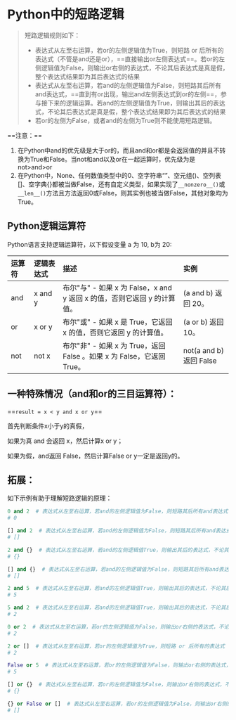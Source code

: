 # Python中的短路逻辑

> 短路逻辑规则如下：
>
> * 表达式从左至右运算，若or的左侧逻辑值为True，则短路 or 后所有的表达式（不管是and还是or），==直接输出or左侧表达式==。若or的左侧逻辑值为False，则输出or右侧的表达式，不论其后表达式是真是假，整个表达式结果即为其后表达式的结果
> * 表达式从左至右运算，若and的左侧逻辑值为False，则短路其后所有and表达式，==直到有or出现，输出and左侧表达式到or的左侧==，参与接下来的逻辑运算。若and的左侧逻辑值为True，则输出其后的表达式，不论其后表达式是真是假，整个表达式结果即为其后表达式的结果
> * 若or的左侧为False，或者and的左侧为True则不能使用短路逻辑。

==注意：==

1. 在Python中and的优先级是大于or的，而且and和or都是会返回值的并且不转换为True和False。当not和and以及or在一起运算时，优先级为是not>and>or
2. 在Python中，None、任何数值类型中的0、空字符串“”、空元组()、空列表[]、空字典{}都被当做False，还有自定义类型，如果实现了`__nonzero__()`或`__len__()`方法且方法返回0或False，则其实例也被当做False，其他对象均为True。

## Python逻辑运算符

Python语言支持逻辑运算符，以下假设变量 a 为 10, b为 20:

| 运算符 | 逻辑表达式 | 描述                                                         | 实例                    |
| :----- | :--------- | :----------------------------------------------------------- | :---------------------- |
| and    | x and y    | 布尔"与" - 如果 x 为 False，x and y 返回 x 的值，否则它返回 y 的计算值。 | (a and b) 返回 20。     |
| or     | x or y     | 布尔"或" - 如果 x 是 True，它返回 x 的值，否则它返回 y 的计算值。 | (a or b) 返回 10。      |
| not    | not x      | 布尔"非" - 如果 x 为 True，返回 False 。如果 x 为 False，它返回 True。 | not(a and b) 返回 False |

## 一种特殊情况（and和or的三目运算符）：

==`result = x < y and x or y`==

首先判断条件x小于y的真假，

如果为真 and 会返回 x，然后计算x or y；

如果为假，and返回 False，然后计算False or y一定是返回y的。

## 拓展：

如下示例有助于理解短路逻辑的原理：

```python
0 and 2  # 表达式从左至右运算，若and的左侧逻辑值为False，则短路其后所有and表达式
# 0

[] and 2  # 表达式从左至右运算，若and的左侧逻辑值为False，则短路其后所有and表达式
# []

2 and {}  # 表达式从左至右运算，若and的左侧逻辑值True，则输出其后的表达式，不论其后表达式是真是假，整个表达式结果即为其后表达式的结果
# {}

[] and {}  # 表达式从左至右运算，若and的左侧逻辑值为False，则短路其后所有and表达式
# []

2 and 5  # 表达式从左至右运算，若and的左侧逻辑值True，则输出其后的表达式，不论其后表达式是真是假，整个表达式结果即为其后表达式的结果
# 5

5 and 2  # 表达式从左至右运算，若and的左侧逻辑值True，则输出其后的表达式，不论其后表达式是真是假，整个表达式结果即为其后表达式的结果
# 2

0 or 2  # 表达式从左至右运算，若or的左侧逻辑值为False，则输出or右侧的表达式，不论其后表达式是真是假，整个表达式结果即为其后表达式的结果
# 2

2 or []  # 表达式从左至右运算，若or的左侧逻辑值为True，则短路 or 后所有的表达式（不管是and还是or），直接输出or左侧表达式。
# 2

False or 5  # 表达式从左至右运算，若or的左侧逻辑值为False，则输出or右侧的表达式，不论其后表达式是真是假，整个表达式结果即为其后表达式的结果
# 5

[] or {}  # 表达式从左至右运算，若or的左侧逻辑值为False，则输出or右侧的表达式，不论其后表达式是真是假，整个表达式结果即为其后表达式的结果  
# {}

{} or False or []  # 表达式从左至右运算，若or的左侧逻辑值为False，则输出or右侧的表达式，不论其后表达式是真是假，整个表达式结果即为其后表达式的结果  
# []
```

